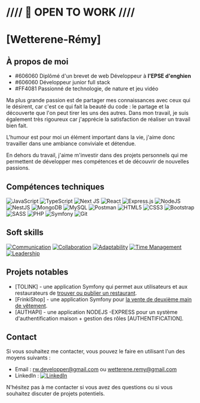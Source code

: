 # ////  💼 OPEN TO WORK  ////


# [Wetterene-Rémy]

## À propos de moi

- #606060 Diplômé d'un brevet de web Développeur à **l'EPSE d'enghien**
- #606060 Développeur junior full stack 
- #FF4081 Passionné de technologie, de nature et jeu vidéo

Ma plus grande passion est de partager mes connaissances avec ceux qui le désirent, car c'est ce qui fait la beauté du code : le partage et la découverte que l'on peut tirer les uns des autres. Dans mon travail, je suis également très rigoureux car j'apprécie la satisfaction de réaliser un travail bien fait.

L'humour est pour moi un élément important dans la vie, j'aime donc travailler dans une ambiance conviviale et détendue.

En dehors du travail, j'aime m'investir dans des projets personnels qui me permettent de développer mes compétences et de découvrir de nouvelles passions.

## Compétences techniques

![JavaScript](https://img.shields.io/badge/javascript-%23323330.svg?style=for-the-badge&logo=javascript&logoColor=%23F7DF1E)
![TypeScript](https://img.shields.io/badge/typescript-%23007ACC.svg?style=for-the-badge&logo=typescript&logoColor=white)
![Next JS](https://img.shields.io/badge/Next-black?style=for-the-badge&logo=next.js&logoColor=white)
![React](https://img.shields.io/badge/react-20232a?style=for-the-badge&logo=react&logoColor=%2361DAFB)
![Express.js](https://img.shields.io/badge/express.js-404d59?style=for-the-badge&logo=express&logoColor=%2361DAFB)
![NodeJS](https://img.shields.io/badge/node.js-6DA55F?style=for-the-badge&logo=node.js&logoColor=white)
![NestJS](https://img.shields.io/badge/NestJS-E0234E?style=for-the-badge&logo=NestJS&logoColor=white)
![MongoDB](https://img.shields.io/badge/MongoDB-4EA94B?style=for-the-badge&logo=MongoDB&logoColor=white)
![MySQL](https://img.shields.io/badge/MySQL-4479A1?style=for-the-badge&logo=mysql&logoColor=white)
![Postman](https://img.shields.io/badge/Postman-FF6C37?style=for-the-badge&logo=Postman&logoColor=white)
![HTML5](https://img.shields.io/badge/html_5-E34F26?style=for-the-badge&logo=HTML5&logoColor=white)
![CSS3](https://img.shields.io/badge/css_3-1572B6?style=for-the-badge&logo=css3&logoColor=white)
![Bootstrap](https://img.shields.io/badge/Bootstrap-7952b3?style=for-the-badge&logo=bootstrap&logoColor=white)
![SASS](https://img.shields.io/badge/Sass-CC6699?style=for-the-badge&logo=sass&logoColor=white)
![PHP](https://img.shields.io/badge/PHP-777BB4?style=for-the-badge&logo=php&logoColor=white)
![Symfony](https://img.shields.io/badge/Symfony-000000?style=for-the-badge&logo=symfony&logoColor=white)
![Git](https://img.shields.io/badge/Git-F05032?style=for-the-badge&logo=git&logoColor=white)
## Soft skills

[![Communication](https://img.shields.io/badge/Communication-blue?style=for-the-badge&logo=Microsoft-Teams&logoColor=white)]()
[![Collaboration](https://img.shields.io/badge/Collaboration-green?style=for-the-badge&logo=Slack&logoColor=white)]()
[![Adaptability](https://img.shields.io/badge/Adaptability-yellow?style=for-the-badge&logo=adobe&logoColor=white)]()
[![Time Management](https://img.shields.io/badge/Time_Management-orange?style=for-the-badge&logo=timeular&logoColor=white)]()
[![Leadership](https://img.shields.io/badge/Leadership-red?style=for-the-badge&logo=microsoft&logoColor=white)]()


## Projets notables

-  [TOLINK] - une application Symfony qui permet aux utilisateurs et aux restaurateurs de [trouver ou publier un restaurant](https://tolink.frinki-ad.com/).
- [FrinkiShop] - une application Symfony pour [la vente de deuxième main de vêtement](https://frinki-ad.com/).
-  [AUTHAPI] - une application NODEJS -EXPRESS pour un système d'authentification maison + gestion des rôles [AUTHENTIFICATION].

## Contact

Si vous souhaitez me contacter, vous pouvez le faire en utilisant l'un des moyens suivants :

- Email : [rw.developper@gmail.com](mailto:rw.developper@gmail.com) ou  [wetterene.remy@gmail.com](mailto:wetterene.remy@gmail.com)
- LinkedIn : [![LinkedIn](https://img.shields.io/badge/LinkedIn-0077B5?style=for-the-badge&logo=linkedin&logoColor=white)](https://www.linkedin.com/in/wetterene-r%C3%A9my-429914189/)

N'hésitez pas à me contacter si vous avez des questions ou si vous souhaitez discuter de projets potentiels.
